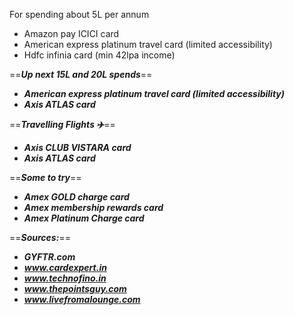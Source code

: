 For spending about 5L per annum

- Amazon pay ICICI card
- American express platinum travel card (limited accessibility)
- Hdfc infinia card (min 42lpa income)

==_**Up next 15L and 20L spends**_==

- _**American express platinum travel card (limited accessibility)**_
- _**Axis ATLAS card**_

==_**Travelling Flights ✈️**_==

- _**Axis CLUB VISTARA card**_
- _**Axis ATLAS card**_

==_**Some to try**_==

- _**Amex GOLD charge card**_
- _**Amex membership rewards card**_
- _**Amex Platinum Charge card**_

  

  

==_**Sources:**_==

- _**GYFTR.com**_
- _**www.cardexpert.in**_
- _**www.technofino.in**_
- _**www.thepointsguy.com**_
- _**www.livefromalounge.com**_